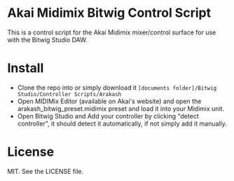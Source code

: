 # Akai Midimix Bitwig Control Script
This is a control script for the Akai Midimix mixer/control surface for use with the Bitwig Studio DAW.

# Install
- Clone the repo into or simply download it `[documents folder]/Bitwig Studio/Controller Scripts/Arakash`
- Open MIDIMix Editor (available on Akai's website) and open the arakash_bitwig_preset.midimix preset and load it into your Midimix unit.
- Open Bitwig Studio and Add your controller by clicking "detect controller", it should detect it automatically, if not simply add it manually.

# License
MIT. See the LICENSE file.
